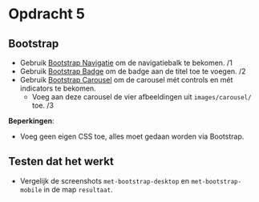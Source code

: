 # Opdracht 5

## Bootstrap

- Gebruik [Bootstrap Navigatie](https://getbootstrap.com/docs/5.0/layout/containers/#default-container) om de navigatiebalk te bekomen. /1
- Gebruik [Bootstrap Badge](https://getbootstrap.com/docs/5.0/components/badge/) om de badge aan de titel toe te voegen. /2
- Gebruik [Bootstrap Carousel](https://getbootstrap.com/docs/5.0/components/carousel/#with-indicators) om de carousel mét controls en mét indicators te bekomen.
  - Voeg aan deze carousel de vier afbeeldingen uit `images/carousel/` toe. /3

**Beperkingen**:

- Voeg geen eigen CSS toe, alles moet gedaan worden via Bootstrap.

## Testen dat het werkt

- Vergelijk de screenshots `met-bootstrap-desktop` en `met-bootstrap-mobile` in de map `resultaat`.